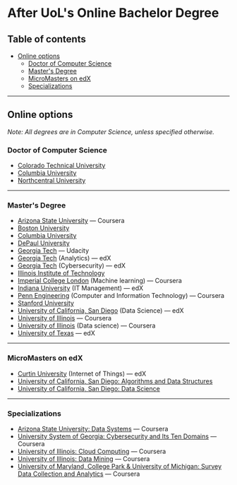 # After UoL's Online Bachelor Degree

## Table of contents

<!-- vim-markdown-toc GFM -->

* [Online options](#online-options)
    * [Doctor of Computer Science](#doctor-of-computer-science)
    * [Master's Degree](#masters-degree)
    * [MicroMasters on edX](#micromasters-on-edx)
    * [Specializations](#specializations)

<!-- vim-markdown-toc -->

---

## Online options
_Note: All degrees are in Computer Science, unless specified otherwise._

### Doctor of Computer Science
- [Colorado Technical University](https://www.coloradotech.edu/degrees/doctorates/computer-science)
- [Columbia University](https://cvn.columbia.edu/program/columbia-university-computer-science-doctorate-degree-doctor-engineering)
- [Northcentral University](https://www.ncu.edu/programs-degrees/doctoral/doctor-philosophy-computer-science)

---

### Master's Degree
- [Arizona State University](https://www.coursera.org/degrees/master-of-computer-science-asu) — Coursera
- [Boston University](https://www.bu.edu/online/programs/graduate-programs/computer-information-systems-masters-degree/)
- [Columbia University](https://cvn.columbia.edu/program/columbia-university-computer-science-masters-degree-masters-science)
- [DePaul University](https://www.cdm.depaul.edu/academics/Pages/MSInComputerScience.aspx)
- [Georgia Tech](https://www.cc.gatech.edu/future/masters/mscs/program) — Udacity
- [Georgia Tech](https://www.edx.org/masters/online-master-science-analytics-georgia-tech) (Analytics) — edX
- [Georgia Tech](https://www.edx.org/masters/online-master-science-cybersecurity-georgia-tech) (Cybersecurity) — edX
- [Illinois Institute of Technology](https://science.iit.edu/computer-science/programs/graduate/graduate-program-resources/comparison-master-science-and)
- [Imperial College London](https://www.coursera.org/degrees/msc-machine-learning-imperial) (Machine learning) — Coursera
- [Indiana University](https://www.edx.org/masters/online-master-in-it-management-indiana-university) (IT Management) — edX
- [Penn Engineering](https://www.coursera.org/degrees/mcit-penn) (Computer and Information Technology) — Coursera
- [Stanford University](https://online.stanford.edu/programs/computer-science-ms-degree)
- [University of California, San Diego](https://www.edx.org/micromasters/ucsandiegox-algorithms-and-data-structures) (Data Science) — edX
- [University of Illinois](https://www.coursera.org/degrees/master-of-computer-science-illinois) — Coursera
- [University of Illinois](https://www.coursera.org/degrees/masters-in-computer-data-science) (Data science) — Coursera
- [University of Texas](https://www.edx.org/masters/online-master-science-computer-science-utaustinx) — edX


---

### MicroMasters on edX
- [Curtin University](https://www.edx.org/micromasters/curtinx-internet-of-things-iot) (Internet of Things) — edX
- [University of California, San Diego: Algorithms and Data Structures](https://www.edx.org/micromasters/ucsandiegox-algorithms-and-data-structures)
- [University of California, San Diego: Data Science](https://www.edx.org/micromasters/data-science)


---

### Specializations
- [Arizona State University: Data Systems](https://www.coursera.org/specializations/data-systems) — Coursera
- [University System of Georgia: Cybersecurity and Its Ten Domains](https://www.coursera.org/learn/cyber-security-domain) — Coursera
- [University of Illinois: Cloud Computing](https://www.coursera.org/specializations/cloud-computing) — Coursera
- [University of Illinois: Data Mining](https://www.coursera.org/specializations/data-mining) — Coursera
- [University of Maryland, College Park & University of Michigan: Survey Data Collection and Analytics](https://www.coursera.org/specializations/data-collection) — Coursera
